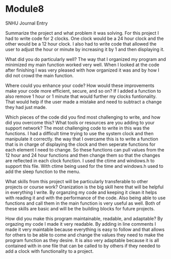 # Module8
SNHU Journal Entry

Summarize the project and what problem it was solving.
For this project I had to write code for 2 clocks. One clock would be a 24 hour clock and the other would be a 12 hour clock. I also had to write code that allowed the user to adjust the hour or minute by increasing it by 1 and then displaying it.

What did you do particularly well?
The way that I organized my program and minimized my main function worked very well. When I looked at the code after finishing I was very pleased with how organized it was and by how I did not crowd the main function.

Where could you enhance your code? How would these improvements make your code more efficient, secure, and so on?
If I added a function to also remove 1 hour or 1 minute that would further my clocks funtionality. That would help if the user made a mistake and need to subtract a change they had just made. 

Which pieces of the code did you find most challenging to write, and how did you overcome this? What tools or resources are you adding to your support network?
The most challenging code to write in this was the functions. I had a difficult time trying to use the system clock and then manipulate it correctly. the way that I overcame this is to write a function that is in charge of displaying the clock and then seperate functions for each element I need to change. So these functions can pull values from the 12 hour and 24 hour functions and then change them so that the changes are reflected in each clock function. I used the ctime and windows.h to support this file. With ctime being used for the time and windows.h used to add the sleep function to the menu.

What skills from this project will be particularly transferable to other projects or course work?
Oranization is the big skill here that will be helpful in everything I write. By organzing my code and keeping it clean it helps with reading it and with the performance of the code. Also being able to use functions and call them in the main function is very useful as well. Both of these skills are basic and will be the building blocks for future projects.

How did you make this program maintainable, readable, and adaptable?
By orgazing my code I made it very readable. By adding in line comments I made it very maintable because everything is easy to follow and that allows for others to be able to come and change the values they need to make the program function as they desire. It is also very adaptable because it is all contained with in one file that can be called to by others if they needed to add a clock with functionality to a project. 
